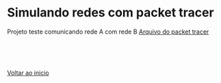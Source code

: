 # Simulando redes com packet tracer

Projeto teste comunicando rede A com rede B
[Arquivo do packet tracer](/3%20-%20Redes%20e%20sistemas/Arquivos)

<br>

<br>

<br>

[Voltar ao inicio](/README.md)